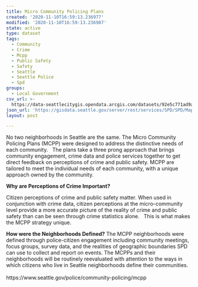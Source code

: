 ```yaml
---
title: Micro Community Policing Plans
created: '2020-11-10T16:59:13.236977'
modified: '2020-11-10T16:59:13.236987'
state: active
type: dataset
tags:
  - Community
  - Crime
  - Mcpp
  - Public Safety
  - Safety
  - Seattle
  - Seattle Police
  - Spd
groups:
  - Local Government
csv_url: >-
  https://data-seattlecitygis.opendata.arcgis.com/datasets/92e5c771ad9a4ae0b1f931ee2fe9d906_4.csv?outSR=%7B%22latestWkid%22%3A2926%2C%22wkid%22%3A2926%7D
json_url: 'https://gisdata.seattle.gov/server/rest/services/SPD/SPD/MapServer/4'
layout: post

---
```

<div><p>No two neighborhoods in Seattle are the same. The Micro Community 
Policing Plans (MCPP) were designed to address the distinctive needs of 
each community.   The plans take a three prong approach that brings 
community engagement, crime data and police services together to get 
direct feedback on perceptions of crime and public safety. MCPP are 
tailored to meet the individual needs of each community, with a unique 
approach owned by the community.</p>
<strong>Why are Perceptions of Crime Important?</strong>
<p>Citizen perceptions of crime and public safety matter. When used in 
conjunction with crime data, citizen perceptions at the micro-community 
level provide a more accurate picture of the reality of crime and public
 safety than can be seen through crime statistics alone.   This is what 
makes the MCPP strategy unique. </p>
<strong>How were the Neighborhoods Defined?</strong>
The MCPP neighborhoods were defined through police-citizen engagement
 including community meetings, focus groups, survey data, and the 
realities of geographic boundaries SPD can use to collect and report on 
events. The MCPPs and their neighborhoods will be routinely reevaluated 
with attention to the ways in which citizens who live in Seattle 
neighborhoods define their communities. <br /></div><div><br /></div><div>https://www.seattle.gov/police/community-policing/mcpp</div>
